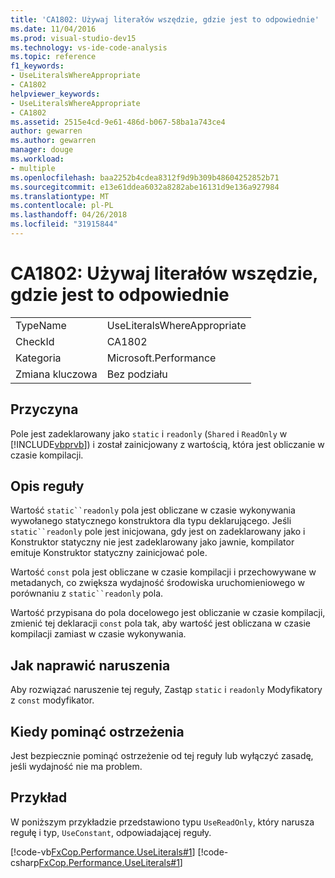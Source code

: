 ```yaml
---
title: 'CA1802: Używaj literałów wszędzie, gdzie jest to odpowiednie'
ms.date: 11/04/2016
ms.prod: visual-studio-dev15
ms.technology: vs-ide-code-analysis
ms.topic: reference
f1_keywords:
- UseLiteralsWhereAppropriate
- CA1802
helpviewer_keywords:
- UseLiteralsWhereAppropriate
- CA1802
ms.assetid: 2515e4cd-9e61-486d-b067-58ba1a743ce4
author: gewarren
ms.author: gewarren
manager: douge
ms.workload:
- multiple
ms.openlocfilehash: baa2252b4cdea8312f9d9b309b48604252852b71
ms.sourcegitcommit: e13e61ddea6032a8282abe16131d9e136a927984
ms.translationtype: MT
ms.contentlocale: pl-PL
ms.lasthandoff: 04/26/2018
ms.locfileid: "31915844"
---
```

# <a name="ca1802-use-literals-where-appropriate"></a>CA1802: Używaj literałów wszędzie, gdzie jest to odpowiednie
|||
|-|-|
|TypeName|UseLiteralsWhereAppropriate|
|CheckId|CA1802|
|Kategoria|Microsoft.Performance|
|Zmiana kluczowa|Bez podziału|

## <a name="cause"></a>Przyczyna
 Pole jest zadeklarowany jako `static` i `readonly` (`Shared` i `ReadOnly` w [!INCLUDE[vbprvb](../code-quality/includes/vbprvb_md.md)]) i został zainicjowany z wartością, która jest obliczanie w czasie kompilacji.

## <a name="rule-description"></a>Opis reguły
 Wartość `static``readonly` pola jest obliczane w czasie wykonywania wywołanego statycznego konstruktora dla typu deklarującego. Jeśli `static``readonly` pole jest inicjowana, gdy jest on zadeklarowany jako i Konstruktor statyczny nie jest zadeklarowany jako jawnie, kompilator emituje Konstruktor statyczny zainicjować pole.

 Wartość `const` pola jest obliczane w czasie kompilacji i przechowywane w metadanych, co zwiększa wydajność środowiska uruchomieniowego w porównaniu z `static``readonly` pola.

 Wartość przypisana do pola docelowego jest obliczanie w czasie kompilacji, zmienić tej deklaracji `const` pola tak, aby wartość jest obliczana w czasie kompilacji zamiast w czasie wykonywania.

## <a name="how-to-fix-violations"></a>Jak naprawić naruszenia
 Aby rozwiązać naruszenie tej reguły, Zastąp `static` i `readonly` Modyfikatory z `const` modyfikator.

## <a name="when-to-suppress-warnings"></a>Kiedy pominąć ostrzeżenia
 Jest bezpiecznie pominąć ostrzeżenie od tej reguły lub wyłączyć zasadę, jeśli wydajność nie ma problem.

## <a name="example"></a>Przykład
 W poniższym przykładzie przedstawiono typu `UseReadOnly`, który narusza regułę i typ, `UseConstant`, odpowiadającej reguły.

 [!code-vb[FxCop.Performance.UseLiterals#1](../code-quality/codesnippet/VisualBasic/ca1802-use-literals-where-appropriate_1.vb)]
 [!code-csharp[FxCop.Performance.UseLiterals#1](../code-quality/codesnippet/CSharp/ca1802-use-literals-where-appropriate_1.cs)]